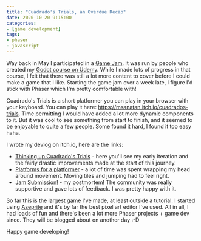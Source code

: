```yaml
---
title: "Cuadrado's Trials, an Overdue Recap"
date: 2020-10-20 9:15:00
categories:
- [game development]
tags:
- phaser
- javascript
---
```


Way back in May I participated in a <a href="https://itch.io/jam/gamedevtv-community-jam" target="_blank" rel="nofollow noopener noreferrer">Game Jam</a>. It was run by people who created my <a href="https://www.udemy.com/course/godot" target="_blank" rel="nofollow noopener noreferrer">Godot course on Udemy</a>. While I made lots of progress in that course, I felt that there was still a lot more content to cover before I could make a game that I like. Starting the game jam over a week late, I figure I'd stick with Phaser which I'm pretty comfortable with!

Cuadrado's Trials is a short platformer you can play in your browser with your keyboard. You can play it here: <a href="https://msanatan.itch.io/cuadrados-trials" target="_blank" rel="nofollow noopener noreferrer">https://msanatan.itch.io/cuadrados-trials</a>. Time permitting I would have added a lot more dynamic components to it. But it was cool to see something from start to finish, and it seemed to be enjoyable to quite a few people. Some found it hard, I found it too easy haha.

I wrote my devlog on itch.io, here are the links:

* <a href="https://msanatan.itch.io/cuadrados-trials/devlog/148304/thinking-up-cuadrados-trials" target="_blank" rel="nofollow noopener noreferrer">Thinking up Cuadrado's Trials</a> \- here you'll see my early iteration and the fairly drastic improvements made at the start of this journey.
* <a href="https://msanatan.itch.io/cuadrados-trials/devlog/149502/platforms-for-a-platformer" target="_blank" rel="nofollow noopener noreferrer">Platforms for a platformer</a> \- a lot of time was spent wrapping my head around movement. Moving tiles and jumping had to feel right.
* <a href="https://msanatan.itch.io/cuadrados-trials/devlog/150974/jam-submission" target="_blank" rel="nofollow noopener noreferrer">Jam Submission!</a> \- my postmortem! The community was really supportive and gave lots of feedback. I was pretty happy with it.

So far this is the largest game I've made, at least outside a tutorial. I started using <a href="https://www.aseprite.org" target="_blank" rel="nofollow noopener noreferrer">Aseprite</a> and it's by far the best pixel art editor I've used. All in all, I had loads of fun and there's been a lot more Phaser projects + game dev since. They will be blogged about on another day :-D

Happy game developing!

